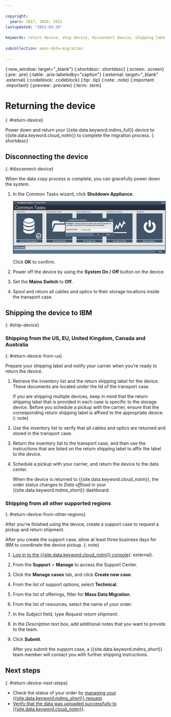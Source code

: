 ```yaml
---

copyright:
  years: 2017, 2020, 2021
lastupdated: "2021-03-26"

keywords: return device, ship device, disconnect device, shipping label

subcollection: mass-data-migration

---
```

{:new_window: target="_blank"}
{:shortdesc: .shortdesc}
{:screen: .screen}
{:pre: .pre}
{:table: .aria-labeledby="caption"}
{:external: target="_blank" .external}
{:codeblock: .codeblock}
{:tip: .tip}
{:note: .note}
{:important: .important}
{:preview: .preview}
{:term: .term}

# Returning the device
{: #return-device}

Power down and return your {{site.data.keyword.mdms_full}} device to {{site.data.keyword.cloud_notm}} to complete the migration process.
{: shortdesc}

## Disconnecting the device
{: #disconnect-device}

When the data copy process is complete, you can gracefully power down the system.

1. In the Common Tasks wizard, click **Shutdown Appliance**.

    ![Shutting Appliance Down](images/system-shutdown.png)

    Click **OK** to confirm.
2. Power off the device by using the **System On / Off** button on the device. 
3. Set the **Mains Switch** to **Off**.
4. Spool and return all cables and optics to their storage locations inside the transport case.

## Shipping the device to IBM
{: #ship-device}

### Shipping from the US, EU, United Kingdom, Canada and Australia
{: #return-device-from-us}

Prepare your shipping label and notify your carrier when you're ready to return the device.

1. Retrieve the inventory list and the return shipping label for the device. These documents are located under the lid of the transport case.

    If you are shipping multiple devices, keep in mind that the return shipping label that is provided in each case is specific to the storage device. Before you schedule a pickup with the carrier, ensure that the corresponding return shipping label is affixed to the appropriate device. 
    {: note}
2. Use the inventory list to verify that all cables and optics are returned and stored in the transport case.
3. Return the inventory list to the transport case, and then use the instructions that are listed on the return shipping label to affix the label to the device.
4. Schedule a pickup with your carrier, and return the device to the data center.

    When the device is returned to {{site.data.keyword.cloud_notm}}, the order status changes to _Data offload_ in your {{site.data.keyword.mdms_short}} dashboard.

### Shipping from all other supported regions
{: #return-device-from-other-regions}

After you're finished using the device, create a support case to request a pickup and return shipment. 

After you create the support case, allow at least three business days for IBM to coordinate the device pickup.
{: note}  

1. [Log in to the {{site.data.keyword.cloud_notm}} console](https://{DomainName}){: external}.
2. From the  **Support** &gt; **Manage** to access the Support Center.
3. Click the **Manage cases** tab, and click **Create new case**.
4. From the list of support options, select **Technical**.
5. From the list of offerings, filter for **Mass Data Migration**.
6. From the list of resources, select the name of your order.
7. In the _Subject_ field, type _Request return shipment_.
8. In the _Description_ text box, add additional notes that you want to provide to the team.
9. Click **Submit**.

    After you submit the support case, a {{site.data.keyword.mdms_short}} team member will contact you with further shipping instructions.

## Next steps
{: #return-device-next-steps}

- Check the status of your order by [managing your {{site.data.keyword.mdms_short}} request](/docs/mass-data-migration?topic=mass-data-migration-manage-request).
- [Verify that the data was uploaded successfully to {{site.data.keyword.cloud_notm}}](/docs/mass-data-migration?topic=mass-data-migration-access-data).

